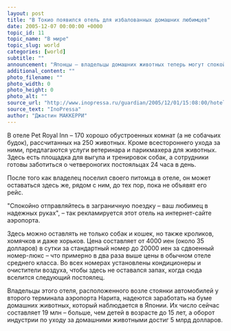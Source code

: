```yaml
---
layout: post
title: "В Токио появился отель для избалованных домашних любимцев"
date: 2005-12-07 00:00:00 +0000
topic_id: 11
topic_name: "В мире"
topic_slug: world
categories: [world]
subtitle: ""
announcement: "Японцы – владельцы домашних животных теперь могут спокойно отправляться в поездки за рубеж, зная, что их изнеженные собачки и кошечки будут жить в роскоши пятизвездочного \"отеля для животных\", который сегодня открылся в токийском аэропорту Нарита."
additional_content: ""
photo_filename: ""
photo_width: 0
photo_height: 0
photo_alt: ""
source_url: "http://www.inopressa.ru/guardian/2005/12/01/15:08:00/hotel"
source_text: "InoPressa"
author: "Джастин МАККЕРРИ"
---
```

В отеле Pet Royal Inn – 170 хорошо обустроенных комнат (а не собачьих будок), рассчитанных на 250 животных. Кроме всестороннего ухода за ними, предлагаются услуги ветеринара и парикмахера для животных. Здесь есть площадка для выгула и тренировок собак, а сотрудники готовы заботиться о четвероногих постояльцах 24 часа в день.

После того как владелец поселил своего питомца в отеле, он может оставаться здесь же, рядом с ним, до тех пор, пока не объявят его рейс.

"Спокойно отправляйтесь в заграничную поездку – ваш любимец в надежных руках", – так рекламируется этот отель на интернет-сайте аэропорта.

Здесь можно оставлять не только собак и кошек, но также кроликов, хомячков и даже хорьков. Цена составляет от 4000 иен (около 35 долларов) в сутки за стандартный номер до 20000 иен за сдвоенный номер-люкс – что примерно в два раза выше цены в обычном отеле среднего класса. Во всех номерах установлены кондиционеры и очистители воздуха, чтобы здесь не оставался запах, когда сюда вселится следующий постоялец.

Владельцы этого отеля, расположенного возле стоянки автомобилей у второго терминала аэропорта Нарита, надеются заработать на буме домашних животных, который наблюдается в Японии. Их число сейчас составляет 19 млн – больше, чем детей в возрасте до 15 лет, а оборот индустрии по уходу за домашними животными достиг 5 млрд долларов.
